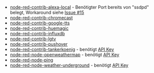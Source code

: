 * [node-red-contrib-alexa-local](https://flows.nodered.org/node/node-red-contrib-alexa-local) - Benötigter Port bereits von "ssdpd" belegt, Workaround siehe [Issue #15](https://github.com/hobbyquaker/RedMatic/issues/15)
* [node-red-contrib-chromecast](https://flows.nodered.org/node/node-red-contrib-chromecast)
* [node-red-contrib-google-tts](https://flows.nodered.org/node/node-red-contrib-google-tts)
* [node-red-contrib-huemagic](https://flows.nodered.org/node/node-red-contrib-huemagic)
* [node-red-contrib-influxdb](https://flows.nodered.org/node/node-red-contrib-influxdb)
* [node-red-contrib-lgtv](https://flows.nodered.org/node/node-red-contrib-lgtv)
* [node-red-contrib-pushover](https://flows.nodered.org/node/node-red-contrib-pushover)
* [node-red-contrib-tankerkoenig](https://flows.nodered.org/node/node-red-contrib-tankerkoenig) - benötigt [API Key](https://creativecommons.tankerkoenig.de/)
* [node-red-node-openweathermap](https://flows.nodered.org/node/node-red-node-openweathermap) - benötigt [API Key](http://openweathermap.org/appid)
* [node-red-node-ping](https://flows.nodered.org/node/node-red-node-ping)
* [node-red-node-weather-underground](node-red-node-weather-underground) - benötigt [API Key](http://www.wunderground.com/weather/api/d/pricing.html)
